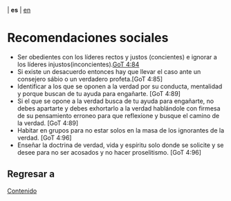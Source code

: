 | **es** | [en](../english/social-recommendations.md) 

# Recomendaciones sociales

- Ser obedientes con los líderes rectos y justos (concientes) e ignorar a los líderes injustos(inconcientes).[GoT 4:84](./referencias.md/#GoT)
- Si existe un desacuerdo entonces hay que llevar el caso ante un consejero sábio o un verdadero profeta.[GoT 4:85]
- Identificar a los que se oponen a la verdad por su conducta, mentalidad y porque buscan de tu ayuda para engañarte. [GoT 4:89]
- Si el que se opone a la verdad busca de tu ayuda para engañarte, no debes apartarte y debes exhortarlo a la verdad hablándole con firmesa de su pensamiento erroneo para que reflexione y busque el camino de la verdad. [GoT 4:89]
- Habitar en grupos para no estar solos en la masa de los ignorantes de la verdad. [GoT 4:96]
- Enseñar la doctrina de verdad, vida y espíritu solo donde se solicite y se desee para no ser acosados y no hacer proselitismo. [GoT 4:96]


## Regresar a

[Contenido](./contenido.md)
